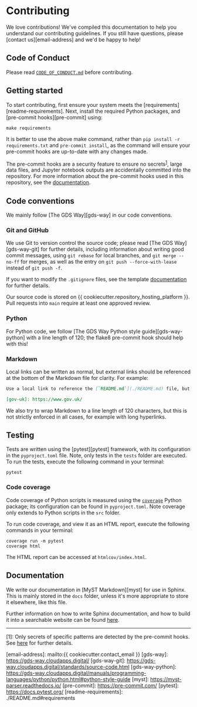 # Contributing

We love contributions! We've compiled this documentation to help you understand our contributing guidelines. If you
still have questions, please [contact us][email-address] and we'd be happy to help!

## Code of Conduct

Please read [`CODE_OF_CONDUCT.md`][code-of-conduct] before contributing.

## Getting started

To start contributing, first ensure your system meets the [requirements][readme-requirements]. Next, install the
required Python packages, and [pre-commit hooks][pre-commit] using:

```shell
make requirements
```

It is better to use the above make command, rather than `pip install -r requirements.txt` and `pre-commit install`, as
the command will ensure your pre-commit hooks are up-to-date with any changes made.

The pre-commit hooks are a security feature to ensure no secrets<sup>[1](#footnote-1)</sup>, large data files, and
Jupyter notebook outputs are accidentally committed into the repository. For more information about the pre-commit
hooks used in this repository, see the [documentation][docs-pre-commit-hooks].

## Code conventions

We mainly follow [The GDS Way][gds-way] in our code conventions.

### Git and GitHub

We use Git to version control the source code; please read [The GDS Way][gds-way-git] for further details, including
information about writing good commit messages, using `git rebase` for local branches, and `git merge --no-ff` for
merges, as well as the entry on `git push --force-with-lease` instead of `git push -f`.

If you want to modify the `.gitignore` files, see the template [documentation][docs-updating-gitignore] for further
details.

Our source code is stored on {{ cookiecutter.repository_hosting_platform }}. Pull requests into `main` require at
least one approved review.

### Python

For Python code, we follow [The GDS Way Python style guide][gds-way-python] with a line length of 120; the flake8
pre-commit hook should help with this!

### Markdown

Local links can be written as normal, but external links should be referenced at the bottom of the Markdown file for
clarity. For example:

```md
Use a local link to reference the [`README.md`](./README.md) file, but an external link for [GOV.UK][gov-uk].

[gov-uk]: https://www.gov.uk/
```

We also try to wrap Markdown to a line length of 120 characters, but this is not strictly enforced in all cases, for
example with long hyperlinks.

## Testing

Tests are written using the [pytest][pytest] framework, with its configuration in the `pyproject.toml` file. Note, only
tests in the `tests` folder are executed. To run the tests, execute the following command in your terminal:

```shell
pytest
```

### Code coverage

Code coverage of Python scripts is measured using the [`coverage`][coverage] Python package; its configuration can be
found in `pyproject.toml`. Note coverage only extends to Python scripts in the `src` folder.

To run code coverage, and view it as an HTML report, execute the following commands in your terminal:

```shell
coverage run -m pytest
coverage html
```

The HTML report can be accessed at `htmlcov/index.html`.

## Documentation

We write our documentation in [MyST Markdown][myst] for use in Sphinx. This is mainly stored in the `docs` folder,
unless it's more appropriate to store it elsewhere, like this file.

Further information on how to write Sphinx documentation, and how to build it into a searchable website can be found
[here][docs-write-sphinx-documentation].

---

<a name="footnote-1">[1]</a>: Only secrets of specific patterns are detected by the pre-commit hooks. See
[here][docs-pre-commit-hooks-secrets-definition] for further details.

[code-of-conduct]: ./CODE_OF_CONDUCT.md
[coverage]: https://coverage.readthedocs.io/
[docs-pre-commit-hooks]: ./docs/contributor_guide/pre_commit_hooks.md
[docs-pre-commit-hooks-secrets-definition]: ./docs/contributor_guide/pre_commit_hooks.md#definition-of-a-secret-according-to-detect-secrets
[docs-updating-gitignore]: ./docs/contributor_guide/updating_gitignore.md
[docs-write-sphinx-documentation]: ./docs/contributor_guide/writing_sphinx_documentation.md
[email-address]: mailto:{{ cookiecutter.contact_email }}
[gds-way]: https://gds-way.cloudapps.digital/
[gds-way-git]: https://gds-way.cloudapps.digital/standards/source-code.html
[gds-way-python]: https://gds-way.cloudapps.digital/manuals/programming-languages/python/python.html#python-style-guide
[myst]: https://myst-parser.readthedocs.io/
[pre-commit]: https://pre-commit.com/
[pytest]: https://docs.pytest.org/
[readme-requirements]: ./README.md#requirements
